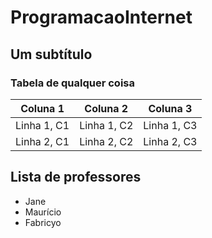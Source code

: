 # ProgramacaoInternet

## Um subtítulo

### Tabela de qualquer coisa

| Coluna 1   | Coluna 2   | Coluna 3   |
| ---------- | ---------- | ---------- |
| Linha 1, C1| Linha 1, C2| Linha 1, C3|
| Linha 2, C1| Linha 2, C2| Linha 2, C3|


## Lista de professores 

* Jane 
* Maurício
* Fabricyo


 
